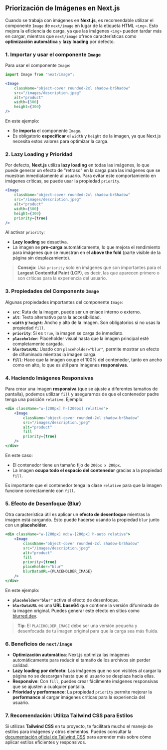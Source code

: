 
## Priorización de Imágenes en Next.js

Cuando se trabaja con imágenes en **Next.js**, es recomendable utilizar el componente `Image` de `next/image` en lugar de la etiqueta HTML `<img>`. Esto mejora la eficiencia de carga, ya que las imágenes `<img>` pueden tardar más en cargar, mientras que `next/image` ofrece características como **optimización automática** y **lazy loading** por defecto.

### 1. Importar y usar el componente `Image`

Para usar el componente `Image`:

```jsx
import Image from "next/image";

<Image
    className="object-cover rounded-2xl shadow-brShadow"
    src="/images/description.jpeg"
    alt="product"
    width={500}
    height={300}
/>
```

En este ejemplo:
- Se **importa** el componente `Image`.
- Es obligatorio **especificar** el `width` y `height` de la imagen, ya que Next.js necesita estos valores para optimizar la carga.

### 2. Lazy Loading y Prioridad

Por defecto, **Next.js** utiliza **lazy loading** en todas las imágenes, lo que puede generar un efecto de "retraso" en la carga para las imágenes que se muestran inmediatamente al usuario. Para evitar este comportamiento en imágenes críticas, se puede usar la propiedad `priority`.

```jsx
<Image
    className="object-cover rounded-2xl shadow-brShadow"
    src="/images/description.jpeg"
    alt="product"
    width={500}
    height={300}
    priority={true}
/>
```

Al activar `priority`:
- **Lazy loading** se desactiva.
- La imagen se **pre-carga** automáticamente, lo que mejora el rendimiento para imágenes que se muestran en el **above the fold** (parte visible de la página sin desplazamiento).

> **Consejo**: Usa `priority` solo en imágenes que son importantes para el **Largest Contentful Paint (LCP)**, es decir, las que aparecen primero o son críticas para la experiencia del usuario.

### 3. Propiedades del Componente `Image`

Algunas propiedades importantes del componente `Image`:
- **`src`**: Ruta de la imagen, puede ser un enlace interno o externo.
- **`alt`**: Texto alternativo para la accesibilidad.
- **`width` y `height`**: Ancho y alto de la imagen. Son obligatorios si no usas la propiedad `fill`.
- **`priority`**: Si es `true`, la imagen se carga de inmediato.
- **`placeholder`**: Placeholder visual hasta que la imagen principal esté completamente cargada.
- **`blurDataURL`**: Usado con `placeholder="blur"`, permite mostrar un efecto de difuminado mientras la imagen carga.
- **`fill`**: Hace que la imagen ocupe el 100% del contenedor, tanto en ancho como en alto, lo que es útil para imágenes **responsivas**.

### 4. Haciendo Imágenes Responsivas

Para crear una imagen **responsiva** (que se ajuste a diferentes tamaños de pantalla), podemos utilizar `fill` y asegurarnos de que el contenedor padre tenga una posición `relative`. Ejemplo:

```jsx
<div className="w-[200px] h-[200px] relative">
    <Image
        className="object-cover rounded-2xl shadow-brShadow"
        src="/images/description.jpeg"
        alt="product"
        fill
        priority={true}
    />
</div>
```

En este caso:
- El contenedor tiene un tamaño fijo de `200px x 200px`.
- La imagen **ocupa todo el espacio del contenedor** gracias a la propiedad `fill`.

Es importante que el contenedor tenga la clase `relative` para que la imagen funcione correctamente con `fill`.

### 5. Efecto de Desenfoque (Blur)

Otra característica útil es aplicar un **efecto de desenfoque** mientras la imagen está cargando. Esto puede hacerse usando la propiedad `blur` junto con un **placeholder**.

```jsx
<div className="w-[200px] md:w-[200px] h-auto relative">
    <Image
        className="object-cover rounded-2xl shadow-brShadow"
        src="/images/description.jpeg"
        alt="product"
        fill
        priority={true}
        placeholder="blur"
        blurDataURL={PLACEHOLDER_IMAGE}
    />
</div>
```

En este ejemplo:
- **`placeholder="blur"`** activa el efecto de desenfoque.
- **`blurDataURL`** es una **URL base64** que contiene la versión difuminada de la imagen original. Puedes generar este efecto en sitios como [blurred.dev](https://blurred.dev/).
  
> **Tip**: El `PLACEHOLDER_IMAGE` debe ser una versión pequeña y desenfocada de tu imagen original para que la carga sea más fluida.

### 6. Beneficios de `next/image`

- **Optimización automática**: Next.js optimiza las imágenes automáticamente para reducir el tamaño de los archivos sin perder calidad.
- **Lazy loading por defecto**: Las imágenes que no son visibles al cargar la página no se descargan hasta que el usuario se desplaza hacia ellas.
- **Responsive**: Con `fill`, puedes crear fácilmente imágenes responsivas que se ajusten a cualquier pantalla.
- **Prioridad y performance**: La propiedad `priority` permite mejorar la **performance** al cargar imágenes críticas para la experiencia del usuario.

### 7. Recomendación: Utiliza Tailwind CSS para Estilos

Si utilizas **Tailwind CSS** en tu proyecto, te facilitará mucho el manejo de estilos para imágenes y otros elementos. Puedes consultar la [documentación oficial de Tailwind CSS](https://tailwindcss.com/) para aprender más sobre cómo aplicar estilos eficientes y responsivos.